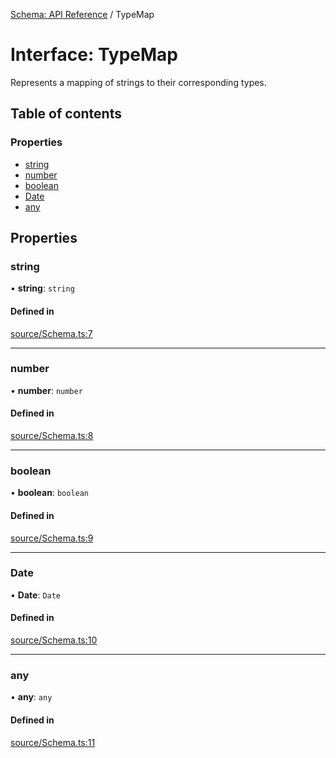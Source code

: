 [Schema: API Reference](../README.md) / TypeMap

# Interface: TypeMap

Represents a mapping of strings to their corresponding types.

## Table of contents

### Properties

- [string](TypeMap.md#string)
- [number](TypeMap.md#number)
- [boolean](TypeMap.md#boolean)
- [Date](TypeMap.md#date)
- [any](TypeMap.md#any)

## Properties

### string

• **string**: `string`

#### Defined in

[source/Schema.ts:7](https://github.com/JeremyBankes/schema/blob/8dd1245/source/Schema.ts#L7)

___

### number

• **number**: `number`

#### Defined in

[source/Schema.ts:8](https://github.com/JeremyBankes/schema/blob/8dd1245/source/Schema.ts#L8)

___

### boolean

• **boolean**: `boolean`

#### Defined in

[source/Schema.ts:9](https://github.com/JeremyBankes/schema/blob/8dd1245/source/Schema.ts#L9)

___

### Date

• **Date**: `Date`

#### Defined in

[source/Schema.ts:10](https://github.com/JeremyBankes/schema/blob/8dd1245/source/Schema.ts#L10)

___

### any

• **any**: `any`

#### Defined in

[source/Schema.ts:11](https://github.com/JeremyBankes/schema/blob/8dd1245/source/Schema.ts#L11)

